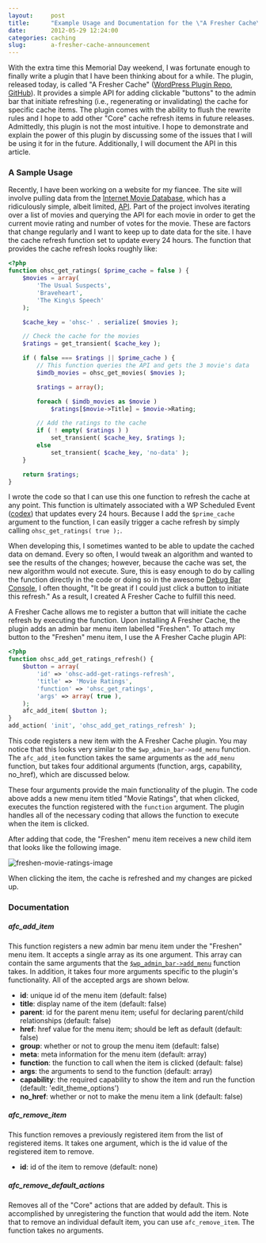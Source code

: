 ```yaml
---
layout:     post
title:      "Example Usage and Documentation for the \"A Fresher Cache\" Plugin "
date:       2012-05-29 12:24:00
categories: caching
slug:       a-fresher-cache-announcement
---
```


With the extra time this Memorial Day weekend, I was fortunate enough to finally write a plugin that I have been thinking about for a while. The plugin, released today, is called "A Fresher Cache" ([WordPress Plugin Repo](http://wordpress.org/extend/plugins/a-fresher-cache/ "A Fresher Cache on the WordPress Plugin Repo"), [GitHub](https://github.com/tollmanz/a-fresher-cache)). It provides a simple API for adding clickable "buttons" to the admin bar that initiate refreshing (i.e., regenerating or invalidating) the cache for specific cache items. The plugin comes with the ability to flush the rewrite rules and I hope to add other "Core" cache refresh items in future releases. Admittedly, this plugin is not the most intuitive. I hope to demonstrate and explain the power of this plugin by discussing some of the issues that I will be using it for in the future. Additionally, I will document the API in this article.

### A Sample Usage

Recently, I have been working on a website for my fiancee. The site will involve pulling data from the [Internet Movie Database](http://imdb.com "Internet Movie Database"), which has a ridiculously simple, albeit limited, [API](http://imdbapi.com/ "The IMDB API"). Part of the project involves iterating over a list of movies and querying the API for each movie in order to get the current movie rating and number of votes for the movie. These are factors that change regularly and I want to keep up to date data for the site. I have the cache refresh function set to update every 24 hours. The function that provides the cache refresh looks roughly like:

```php
<?php
function ohsc_get_ratings( $prime_cache = false ) {
	$movies = array(
		'The Usual Suspects',
		'Braveheart',
		'The King\s Speech'
	);

	$cache_key = 'ohsc-' . serialize( $movies );

	// Check the cache for the movies
	$ratings = get_transient( $cache_key );

	if ( false === $ratings || $prime_cache ) {
		// This function queries the API and gets the 3 movie's data
		$imdb_movies = ohsc_get_movies( $movies );

		$ratings = array();

		foreach ( $imdb_movies as $movie )
			$ratings[$movie->Title] = $movie->Rating;

		// Add the ratings to the cache
		if ( ! empty( $ratings ) )
			set_transient( $cache_key, $ratings );
		else
			set_transient( $cache_key, 'no-data' );
	}

	return $ratings;
}
```

I wrote the code so that I can use this one function to refresh the cache at any point. This function is ultimately associated with a WP Scheduled Event ([codex](http://codex.wordpress.org/Function_Reference/wp_schedule_event "Function Reference/wp schedule event")) that updates every 24 hours. Because I add the `$prime_cache` argument to the function, I can easily trigger a cache refresh by simply calling `ohsc_get_ratings( true );`.

When developing this, I sometimes wanted to be able to update the cached data on demand. Every so often, I would tweak an algorithm and wanted to see the results of the changes; however, because the cache was set, the new algorithm would not execute. Sure, this is easy enough to do by calling the function directly in the code or doing so in the awesome [Debug Bar Console](http://wordpress.org/extend/plugins/debug-bar-console/), I often thought, "It be great if I could just click a button to initiate this refresh." As a result, I created A Fresher Cache to fulfill this need.

A Fresher Cache allows me to register a button that will initiate the cache refresh by executing the function. Upon installing A Fresher Cache, the plugin adds an admin bar menu item labelled "Freshen". To attach my button to the "Freshen" menu item, I use the A Fresher Cache plugin API:

```php
<?php
function ohsc_add_get_ratings_refresh() {
	$button = array(
		'id' => 'ohsc-add-get-ratings-refresh',
		'title' => 'Movie Ratings',
		'function' => 'ohsc_get_ratings',
		'args' => array( true ),
	);
	afc_add_item( $button );
}
add_action( 'init', 'ohsc_add_get_ratings_refresh' );
```

This code registers a new item with the A Fresher Cache plugin. You may notice that this looks very similar to the `$wp_admin_bar->add_menu` function. The `afc_add_item` function takes the same arguments as the `add_menu` function, but takes four additional arguments (function, args, capability, no_href), which are discussed below.

These four arguments provide the main functionality of the plugin. The code above adds a new menu item titled "Movie Ratings", that when clicked, executes the function registered with the `function` argument. The plugin handles all of the necessary coding that allows the function to execute when the item is clicked.

After adding that code, the "Freshen" menu item receives a new child item that looks like the following image.

![](/media/images/freshen-movie-ratings-image.jpg "freshen-movie-ratings-image")

When clicking the item, the cache is refreshed and my changes are picked up.

### Documentation

##### afc_add_item

This function registers a new admin bar menu item under the "Freshen" menu item. It accepts a single array as its one argument. This array can contain the same arguments that the [`$wp_admin_bar->add_menu`](http://codex.wordpress.org/Function_Reference/add_menu "Function Reference/add menu") function takes. In addition, it takes four more arguments specific to the plugin's functionality. All of the accepted args are shown below.

*   **id**: unique id of the menu item (default: false)
*   **title**: display name of the item (default: false)
*   **parent**: id for the parent menu item; useful for declaring parent/child relationships (default: false)
*   **href**: href value for the menu item; should be left as default (default: false)
*   **group**: whether or not to group the menu item (default: false)
*   **meta**: meta information for the menu item (default: array)
*   **function**: the function to call when the item is clicked (default: false)
*   **args**: the arguments to send to the function (default: array)
*   **capability**: the required capability to show the item and run the function (default: 'edit_theme_options')
*   **no_href**: whether or not to make the menu item a link (default: false)

##### afc_remove_item

This function removes a previously registered item from the list of registered items. It takes one argument, which is the id value of the registered item to remove.

*   **id**: id of the item to remove (default: none)

##### afc_remove_default_actions

Removes all of the "Core" actions that are added by default. This is accomplished by unregistering the  function that would add the item. Note that to remove an individual default item, you can use `afc_remove_item`. The function takes no arguments.
